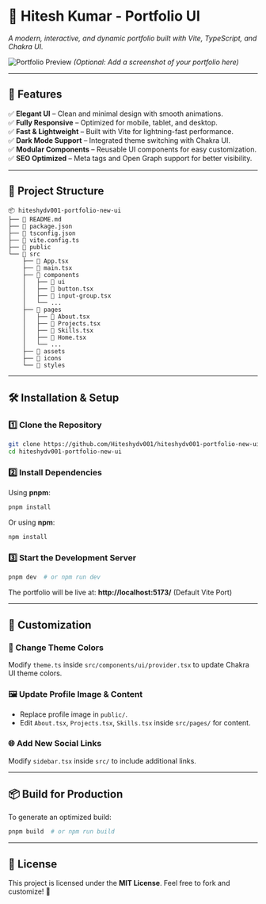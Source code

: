 # **🌟 Hitesh Kumar - Portfolio UI**

*A modern, interactive, and dynamic portfolio built with Vite, TypeScript, and Chakra UI.*

![Portfolio Preview](https://your-image-link.com) *(Optional: Add a screenshot of your portfolio here)*

---

## **🚀 Features**

✅ **Elegant UI** – Clean and minimal design with smooth animations.  
✅ **Fully Responsive** – Optimized for mobile, tablet, and desktop.  
✅ **Fast & Lightweight** – Built with Vite for lightning-fast performance.  
✅ **Dark Mode Support** – Integrated theme switching with Chakra UI.  
✅ **Modular Components** – Reusable UI components for easy customization.  
✅ **SEO Optimized** – Meta tags and Open Graph support for better visibility.  

---

## **📂 Project Structure**

```
📦 hiteshydv001-portfolio-new-ui
├── 📄 README.md
├── 📄 package.json
├── 📄 tsconfig.json
├── 📄 vite.config.ts
├── 📂 public
└── 📂 src
    ├── 📄 App.tsx
    ├── 📄 main.tsx
    ├── 📂 components
    │   ├── 📂 ui
    │   ├── 📄 button.tsx
    │   ├── 📄 input-group.tsx
    │   └── ...
    ├── 📂 pages
    │   ├── 📄 About.tsx
    │   ├── 📄 Projects.tsx
    │   ├── 📄 Skills.tsx
    │   ├── 📄 Home.tsx
    │   └── ...
    ├── 📂 assets
    ├── 📂 icons
    └── 📂 styles
```

---

## **🛠️ Installation & Setup**

### **1️⃣ Clone the Repository**
```sh
git clone https://github.com/Hiteshydv001/hiteshydv001-portfolio-new-ui.git
cd hiteshydv001-portfolio-new-ui
```

### **2️⃣ Install Dependencies**
Using **pnpm**:
```sh
pnpm install
```
Or using **npm**:
```sh
npm install
```

### **3️⃣ Start the Development Server**
```sh
pnpm dev  # or npm run dev
```
The portfolio will be live at: **http://localhost:5173/** (Default Vite Port)

---

## **🔧 Customization**

### **🎨 Change Theme Colors**
Modify `theme.ts` inside `src/components/ui/provider.tsx` to update Chakra UI theme colors.

### **🖼️ Update Profile Image & Content**
- Replace profile image in `public/`.
- Edit `About.tsx`, `Projects.tsx`, `Skills.tsx` inside `src/pages/` for content.

### **🌐 Add New Social Links**
Modify `sidebar.tsx` inside `src/` to include additional links.

---

## **📦 Build for Production**
To generate an optimized build:
```sh
pnpm build  # or npm run build
```

---

## **📜 License**
This project is licensed under the **MIT License**. Feel free to fork and customize! 🎉

